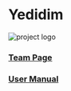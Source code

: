 # Yedidim


![project logo](https://raw.githubusercontent.com/malkals/our-project/master/YEDIDIM.png)

### [Team Page](https://github.com/malkals/our-project/wiki/Team-page)

### [User Manual](https://github.com/malkals/our-project/wiki/User-Manual)


